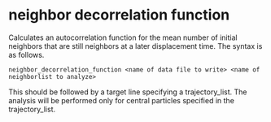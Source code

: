 <h1>neighbor decorrelation function</h1>

Calculates an autocorrelation function for the mean number of initial neighbors that are still neighbors at a later displacement time. The syntax is as follows.

```
neighbor_decorrelation_function <name of data file to write> <name of neighborlist to analyze>
```

This should be followed by a target line specifying a trajectory\_list. The analysis will be performed only for central particles specified in the trajectory\_list.
